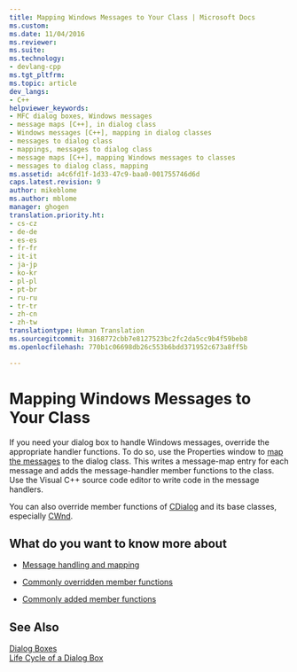 ```yaml
---
title: Mapping Windows Messages to Your Class | Microsoft Docs
ms.custom: 
ms.date: 11/04/2016
ms.reviewer: 
ms.suite: 
ms.technology:
- devlang-cpp
ms.tgt_pltfrm: 
ms.topic: article
dev_langs:
- C++
helpviewer_keywords:
- MFC dialog boxes, Windows messages
- message maps [C++], in dialog class
- Windows messages [C++], mapping in dialog classes
- messages to dialog class
- mappings, messages to dialog class
- message maps [C++], mapping Windows messages to classes
- messages to dialog class, mapping
ms.assetid: a4c6fd1f-1d33-47c9-baa0-001755746d6d
caps.latest.revision: 9
author: mikeblome
ms.author: mblome
manager: ghogen
translation.priority.ht:
- cs-cz
- de-de
- es-es
- fr-fr
- it-it
- ja-jp
- ko-kr
- pl-pl
- pt-br
- ru-ru
- tr-tr
- zh-cn
- zh-tw
translationtype: Human Translation
ms.sourcegitcommit: 3168772cbb7e8127523bc2fc2da5cc9b4f59beb8
ms.openlocfilehash: 770b1c06698db26c553b6bdd371952c673a8ff5b

---
```

# Mapping Windows Messages to Your Class
If you need your dialog box to handle Windows messages, override the appropriate handler functions. To do so, use the Properties window to [map the messages](../mfc/reference/mapping-messages-to-functions.md) to the dialog class. This writes a message-map entry for each message and adds the message-handler member functions to the class. Use the Visual C++ source code editor to write code in the message handlers.  
  
 You can also override member functions of [CDialog](../mfc/reference/cdialog-class.md) and its base classes, especially [CWnd](../mfc/reference/cwnd-class.md).  
  
## What do you want to know more about  
  
-   [Message handling and mapping](../mfc/message-handling-and-mapping.md)  
  
-   [Commonly overridden member functions](../mfc/commonly-overridden-member-functions.md)  
  
-   [Commonly added member functions](../mfc/commonly-added-member-functions.md)  
  
## See Also  
 [Dialog Boxes](../mfc/dialog-boxes.md)   
 [Life Cycle of a Dialog Box](../mfc/life-cycle-of-a-dialog-box.md)




<!--HONumber=Jan17_HO1-->


